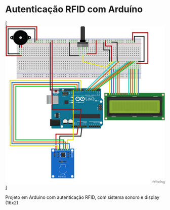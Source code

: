 # Autenticação RFID com Arduíno



[![N|Solid](https://raw.githubusercontent.com/vinizorza/ArduinoAutenticacaoRFID/master/Autenticacao_Esquema.png)]

Projeto em Arduino com autenticação RFID, com sistema sonoro e display (16x2)
